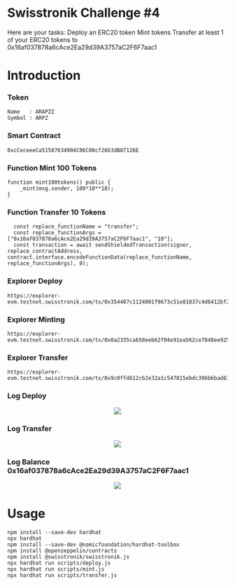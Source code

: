 # Swisstronik Challenge #4


Here are your tasks:
Deploy an ERC20 token
Mint tokens
Transfer at least 1 of your ERC20 tokens to 0x16af037878a6cAce2Ea29d39A3757aC2F6F7aac1


# Introduction
### Token
```
Name   : ARAPZZ
Symbol : ARPZ
```
### Smart Contract
```
0xcCeceeeCa51587634904C06C00cf26b3dB87126E
```
### Function Mint 100 Tokens
```
function mint100tokens() public {
    _mint(msg.sender, 100*10**18);
}

```
### Function Transfer 10 Tokens
```
  const replace_functionName = "transfer";
  const replace_functionArgs = ["0x16af037878a6cAce2Ea29d39A3757aC2F6F7aac1", "10"];
  const transaction = await sendShieldedTransaction(signer, replace_contractAddress, contract.interface.encodeFunctionData(replace_functionName, replace_functionArgs), 0);
```

### Explorer Deploy
```
https://explorer-evm.testnet.swisstronik.com/tx/0x354407c1124001f9673c51e81837c4d6412bf2c1760f8167573560ba48337b21
```
### Explorer Minting
```
https://explorer-evm.testnet.swisstronik.com/tx/0x0a2335ca658eeb62f04e91ea562ce7848ee9255c70cfd1227021e92fd4fc7b17
```
### Explorer Transfer
```
https://explorer-evm.testnet.swisstronik.com/tx/0x9c0ffd612cb2e32a1c547815ebdc396b6bad63f0eb86b215a67c8ece7e866c8a
```

### Log Deploy
 <p align="center">
 <img height="auto" height="auto" src="https://raw.githubusercontent.com/arapzz/images/main/swiss/Screenshot%202023-09-28%20082051.png">
 </p>

### Log Transfer 
 <p align="center">
 <img height="auto" height="auto" src="https://raw.githubusercontent.com/arapzz/images/main/swiss/Screenshot%202023-09-28%20082221.png">
 </p>

### Log Balance 0x16af037878a6cAce2Ea29d39A3757aC2F6F7aac1
 <p align="center">
 <img height="auto" height="auto" src="https://raw.githubusercontent.com/arapzz/images/main/swiss/Screenshot%202023-09-28%20082304.png">
 </p>
     
# Usage
```
npm install --save-dev hardhat
npx hardhat
npm install --save-dev @nomicfoundation/hardhat-toolbox
npm install @openzeppelin/contracts
npm install @swisstronik/swisstronik.js
npx hardhat run scripts/deploy.js
npx hardhat run scripts/mint.js
npx hardhat run scripts/transfer.js
```
